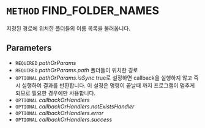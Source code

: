 # `METHOD` FIND_FOLDER_NAMES
지정된 경로에 위치한 폴더들의 이름 목록을 불러옵니다.

## Parameters
* `REQUIRED` *pathOrParams*
* `REQUIRED` *pathOrParams.path* 폴더들이 위치한 경로
* `OPTIONAL` *pathOrParams.isSync* true로 설정하면 callback을 실행하지 않고 즉시 실행하여 결과를 반환합니다. 이 설정은 명령이 끝날때 까지 프로그램이 멈추게 되므로 필요한 경우에만 사용합니다.
* `OPTIONAL` *callbackOrHandlers*
* `OPTIONAL` *callbackOrHandlers.notExistsHandler*
* `OPTIONAL` *callbackOrHandlers.error*
* `OPTIONAL` *callbackOrHandlers.success*
